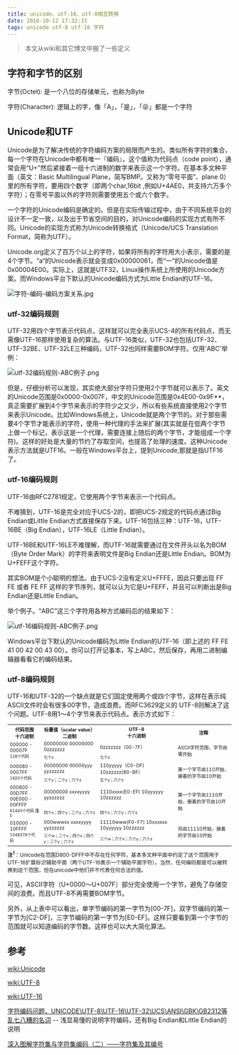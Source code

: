 ```yaml
---
title: unicode、utf-16、utf-8相互转换
date: 2016-10-12 17:32:33
tags: unicode utf-8 utf-16 字符
---
```


> 本文从wiki和其它博文中搬了一些定义

## 字符和字节的区别

字节(Octet): 是一个八位的存储单元，也称为Byte

字符(Character): 逻辑上的字，像「A」，「是」，「😝」都是一个字符


## Unicode和UTF

Unicode是为了解决传统的字符编码方案的局限而产生的。类似所有字符的集合，每一个字符在Unicode中都有唯一『编码』，这个值称为代码点（code point），通常会用“U+”然后紧接着一组十六进制的数字来表示这一个字符。在基本多文种平面（英文：Basic Multilingual Plane，简写BMP。又称为“零号平面”、plane 0）里的所有字符，要用四个数字（即两个char,16bit ,例如U+4AE0，共支持六万多个字符）；在零号平面以外的字符则需要使用五个或六个数字。


一个字符的Unicode编码是确定的。但是在实际传输过程中，由于不同系统平台的设计不一定一致，以及出于节省空间的目的，对Unicode编码的实现方式有所不同。Unicode的实现方式称为Unicode转换格式（Unicode/UCS Translation Format，简称为UTF）。

Unicode.org定义了百万个以上的字符，如果将所有的字符用大小表示，需要的是4个字节。“a“的Unicode表示就会变成0x00000061，而“一“的Unicode值是0x00004E00。实际上，这就是UTF32，Linux操作系统上所使用的Unicode方案。而Windows平台下默认的Unicode编码方式为Little Endian的UTF-16。


![字符-编码-编码方案关系.jpg](/uploads/unicode、utf-16、utf-8相互转换/字符-编码-编码方案关系.jpg)

### utf-32编码规则

UTF-32用四个字节表示代码点，这样就可以完全表示UCS-4的所有代码点，而无需像UTF-16那样使用复杂的算法。与UTF-16类似，UTF-32也包括UTF-32、UTF-32BE、UTF-32LE三种编码，UTF-32也同样需要BOM字符。仅用'ABC'举例：

![utf-32编码规则-ABC例子.png](/uploads/unicode、utf-16、utf-8相互转换/utf-32编码规则-ABC例子.png)

但是，仔细分析可以发现，其实绝大部分字符只使用2个字节就可以表示了。英文的Unicode范围是0x0000-0x007F，中文的Unicode范围是0x4E00-0x9F**，真正需要扩展到4个字节来表示的字符少之又少，所以有些系统直接使用2个字节来表示Unicode。比如Windows系统上，Unicode就是两个字节的。对于那些需要4个字节才能表示的字符，使用一种代理的手法来扩展(其实就是在低两个字节上做一个标记，表示这是一个代理，需要连接上随后的两个字节，才能组成一个字符)。这样的好处是大量的节约了存取空间，也提高了处理的速度。这种Unicode表示方法就是UTF16。一般在Windows平台上，提到Unicode,那就是指UTF16了。

### utf-16编码规则

UTF-16由RFC2781规定，它使用两个字节来表示一个代码点。

不难猜到，UTF-16是完全对应于UCS-2的，即把UCS-2规定的代码点通过Big Endian或Little Endian方式直接保存下来。UTF-16包括三种：UTF-16，UTF-16BE（Big Endian），UTF-16LE（Little Endian）。

UTF-16BE和UTF-16LE不难理解，而UTF-16就需要通过在文件开头以名为BOM（Byte Order Mark）的字符来表明文件是Big Endian还是Little Endian。BOM为U+FEFF这个字符。

其实BOM是个小聪明的想法。由于UCS-2没有定义U+FFFE，因此只要出现 FF FE 或者 FE FF 这样的字节序列，就可以认为它是U+FEFF，并且可以判断出是Big Endian还是Little Endian。

举个例子。“ABC”这三个字符用各种方式编码后的结果如下：

![utf-16编码规则-ABC例子.png](/uploads/unicode、utf-16、utf-8相互转换/utf-16编码规则-ABC例子.png)

Windows平台下默认的Unicode编码为Little Endian的UTF-16（即上述的 FF FE 41 00 42 00 43 00）。你可以打开记事本，写上ABC，然后保存，再用二进制编辑器看看它的编码结果。

### utf-8编码规则

UTF-16和UTF-32的一个缺点就是它们固定使用两个或四个字节，这样在表示纯ASCII文件时会有很多00字节，造成浪费。而RFC3629定义的 UTF-8则解决了这个问题。UTF-8用1～4个字节来表示代码点。表示方式如下：
<table style="font-size: 0.75em;">
    <tbody>
        <tr>
            <th style="width: auto;">
                代码范围<br>
                十六进制
            </th>
            <th style="width: auto;">
                标量值（scalar value）<br>
                二进制
            </th>
            <th style="width: auto;">
                UTF-8
                <br>
                十六进制
            </th>
            <th style="width: 25%;">注释</th>
        </tr>
        <tr>
            <td rowspan="2">
                000000 - 00007F
                <br>
                <small>128个代码</small>
            </td>
            <td>00000000 00000000 0zzzzzzz</td>
            <td>0zzzzzzz（00-7F）</td>
            <td rowspan="2">ASCII字符范围，字节由零开始</td>
        </tr>
        <tr>
            <td><small>七个z</small></td>
            <td><small>七个z</small></td>
        </tr>
        <tr>
            <td rowspan="2">
                000080 - 0007FF<br>
                <small>1920个代码</small>
            </td>
            <td>00000000 00000yyy yyzzzzzz</td>
            <td style="text-align: left;">110yyyyy（C0-DF) 10zzzzzz(80-BF）</td>
            <td rowspan="2" align="top">第一个字节由110开始，接着的字节由10开始</td>
        </tr>
        <tr>
            <td><small>三个y；二个y；六个z</small></td>
            <td><small>五个y；六个z</small></td>
        </tr>
        <tr>
            <td rowspan="2">
                000800 - 00D7FF<br>
                00E000 - 00FFFF<br>
                <small>61440个代码 <b>注<sup>1</sup></b></small>
            </td>
            <td>00000000 xxxxyyyy yyzzzzzz</td>
            <td style="text-align: left;">1110xxxx(E0-EF) 10yyyyyy 10zzzzzz</td>
            <td rowspan="2" align="top">第一个字节由1110开始，接着的字节由10开始</td>
        </tr>
        <tr>
            <td><small>四个x；四个y；二个y；六个z</small></td>
            <td><small>四个x；六个y；六个z</small></td>
        </tr>
        <tr>
            <td rowspan="2">
                010000 - 10FFFF<br>
                <small>1048576个代码</small>
            </td>
            <td>000wwwxx xxxxyyyy yyzzzzzz</td>
            <td style="text-align: left;">11110www(F0-F7) 10xxxxxx 10yyyyyy 10zzzzzz</td>
            <td rowspan="2">将由11110开始，接着的字节由10开始</td>
        </tr>
        <tr>
            <td><small>三个w；二个x；四个x；四个y；二个y；六个z</small></td>
            <td><small>三个w；六个x；六个y；六个z</small></td>
        </tr>
    </tbody>
</table>
<sub>
    <b>注<sup>1</sup></b>：Unicode在范围D800-DFFF中不存在任何字符，基本多文种平面中约定了这个范围用于UTF-16扩展标识辅助平面（两个UTF-16表示一个辅助平面字符）。当然，任何编码都是可以被转换到这个范围，但在unicode中他们并不代表任何合法的值。
</sub>

可见，ASCII字符（U+0000～U+007F）部分完全使用一个字节，避免了存储空间的浪费。而且UTF-8不再需要BOM字节。

另外，从上表中可以看出，单字节编码的第一字节为[00-7F]，双字节编码的第一字节为[C2-DF]，三字节编码的第一字节为[E0-EF]。这样只要看到第一个字节的范围就可以知道编码的字节数。这样也可以大大简化算法。




## 参考

[wiki:Unicode](https://zh.wikipedia.org/wiki/Unicode)

[wiki:UTF-8](https://zh.wikipedia.org/wiki/UTF-8)

[wiki:UTF-16](https://zh.wikipedia.org/wiki/UTF-16)

[字符编码问题，UNICODE\UTF-8\UTF-16\UTF-32\UCS\ANSI\GBK\GB2312等乱七八糟的名词](http://www.cnblogs.com/skyaspnet/archive/2011/02/18/1957770.html)
 -- 浅显易懂的说明字符编码，还有Big Endian和Little Endian的说明

[深入图解字符集与字符集编码（二）——字符集及其编号](http://www.sxt.cn/u/756/blog/2773)
